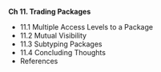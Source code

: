 __Ch 11. Trading Packages__

* 11.1 Multiple Access Levels to a Package
* 11.2 Mutual Visibility
* 11.3 Subtyping Packages
* 11.4 Concluding Thoughts
* References